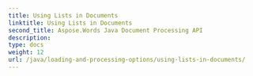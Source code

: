```yaml
---
title: Using Lists in Documents
linktitle: Using Lists in Documents
second_title: Aspose.Words Java Document Processing API
description: 
type: docs
weight: 12
url: /java/loading-and-processing-options/using-lists-in-documents/
---
```

